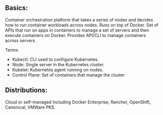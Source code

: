 ## Basics:
Container orchestration platform that takes a series of nodes and decides how to run container workloads across nodes. Runs on top of Docker. Set of APIs that run on apps in containers to manage a set of servers and then execute containers on Docker. Provides API/CLI to manage containers across servers. 

Terms:
- Kubectl: CLI used to configure Kubernetes.
- Node: Single server in the Kubernetes cluster.
- Kubelet: Kubernetes agent running on nodes.
- Control Plane: Set of containers that manage the cluster

## Distributions:
Cloud or self-managed including Docker Enterprise, Rancher, OpenShift, Canonical, VMWare PKS.
